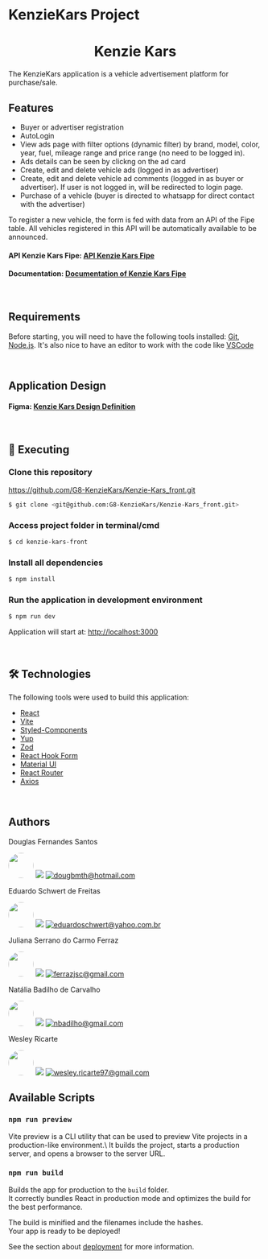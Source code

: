 # KenzieKars Project

<h1 align="center">Kenzie Kars</h1>

The KenzieKars application is a vehicle advertisement platform for purchase/sale.
<br/>

<h2>Features</h2>

- Buyer or advertiser registration
- AutoLogin
- View ads page with filter options (dynamic filter) by brand, model, color, year, fuel, mileage range and price range (no need to be logged in).
- Ads details can be seen by clickng on the ad card
- Create, edit and delete vehicle ads (logged in as advertiser)
- Create, edit and delete vehicle ad comments (logged in as buyer or advertiser). If user is not logged in, will be redirected to login page.
- Purchase of a vehicle (buyer is directed to whatsapp for direct contact with the advertiser)

To register a new vehicle, the form is fed with data from an API of the Fipe table. All vehicles registered in this API will be automatically available to be announced.

<h4 align="left">API Kenzie Kars Fipe: <a href="https://kenzie-kars.herokuapp.com/">API Kenzie Kars Fipe</a></h4>
<h4 align="left">Documentation: <a href="https://kenzie-kars.herokuapp.com/api">Documentation of Kenzie Kars Fipe</a></h4>
<br/>
<h2>Requirements</h2>

Before starting, you will need to have the following tools installed:
[Git](https://git-scm.com), [Node.js](https://nodejs.org/en/).
It's also nice to have an editor to work with the code like [VSCode](https://code.visualstudio.com/)

<br/>
<h2>Application Design</h2>

<h4 align="left">Figma: <a href="https://www.figma.com/file/KX3C3fIi8zmCRpNipxIYYF/M6---E-Commerce-Filter?type=design&node-id=45-2">Kenzie Kars Design Definition</a></h4>
<br/>
<h2>🚀 Executing</h2>

### Clone this repository

https://github.com/G8-KenzieKars/Kenzie-Kars_front.git

```bash
$ git clone <git@github.com:G8-KenzieKars/Kenzie-Kars_front.git>
```

### Access project folder in terminal/cmd

```bash
$ cd kenzie-kars-front
```

### Install all dependencies

```bash
$ npm install
```

### Run the application in development environment

```bash
$ npm run dev
```

Application will start at: <http://localhost:3000>

<br/>
<h2>🛠 Technologies</h2>

The following tools were used to build this application:

- [React](https://pt-br.reactjs.org/)
- [Vite](https://vitejs.dev/guide/)
- [Styled-Components](https://styled-components.com/)
- [Yup](https://www.npmjs.com/package/yup/)
- [Zod](https://www.npmjs.com/package/zod)
- [React Hook Form](https://react-hook-form.com/)
- [Material UI](https://mui.com/)
- [React Router](https://reactrouter.com/en/main)
- [Axios](https://axios-http.com/ptbr/docs/intro)

<br/>
<h2>Authors</h2>

<p>Douglas Fernandes Santos  </p>
<img style="border-radius: 50%" width="50" src="https://avatars.githubusercontent.com/u/33332097?v=4"/>
<a href="https://www.linkedin.com/in/douglas-santos-0525b4216/"><img src="https://img.shields.io/badge/-Douglas-%230A66C2?logo=linkedin"/></a>
<a href="mailto:dougbmth@hotmail.com"><img src="https://img.shields.io/badge/-dougbmth%40hotmail.com-blue?logo=microsoftoutlook
" alt="dougbmth@hotmail.com"/></a>

<br/>
<p>Eduardo Schwert de Freitas</p>
<img style="border-radius: 50%" width="50" src="https://avatars.githubusercontent.com/u/106620111?s=400&u=d29e7cd5bdcadc0a09721f69115d267054018be7&v=4"/>
<a href="https://www.linkedin.com/in/eduardoschwert/"><img src="https://img.shields.io/badge/-Eduardo-%230A66C2?logo=linkedin"/></a>
<a href="mailto:eduardoschwert@yahoo.com.br"><img src="https://img.shields.io/badge/-eduardoschwert%40yahoo.com.br-%236001D2?logo=yahoo" alt="eduardoschwert@yahoo.com.br"/></a>

<br/>
<p>Juliana Serrano do Carmo Ferraz</p>
<img style="border-radius: 50%" width="50" src="https://avatars.githubusercontent.com/u/110045459?s=400&u=f78f09d76322238fe1e6ba930246950c74e809c6&v=4"/>
<a href="https://www.linkedin.com/in/juliana-serrano-do-carmo-ferraz-964839111/"><img src="https://img.shields.io/badge/-Juliana-%230A66C2?logo=linkedin"/></a>
<a href="mailto:ferrazjsc@gmail.com"><img src="https://img.shields.io/badge/-ferrazjsc%40gmail.com-red?logo=google&logoColor=%23ffffff
" alt="ferrazjsc@gmail.com"/></a>

<br/>
<p>Natália Badilho de Carvalho</p>
<img style="border-radius: 50%" width="50" src="https://avatars.githubusercontent.com/u/109743554?v=4"/>
<a href="https://www.linkedin.com/in/eduardoschwert/"><img src="https://img.shields.io/badge/-Natalia-%230A66C2?logo=linkedin"/></a>
<a href="mailto:nbadilho@gmail.com"><img src="https://img.shields.io/badge/-nbadilho%40gmail.com-red?logo=google&logoColor=%23ffffff
" alt="nbadilho@gmail.com"/></a>

<br/>
<p>Wesley Ricarte</p>
<img style="border-radius: 50%" width="50" src="https://avatars.githubusercontent.com/u/110259771?v=4"/>
<a href="https://www.linkedin.com/in/wesleyricarte/"><img src="https://img.shields.io/badge/-Wesley-%230A66C2?logo=linkedin"/></a>
<a href="mailto:wesley.ricarte97@gmail.com"><img src="https://img.shields.io/badge/-wesley.ricarte97%40gmail.com-red?logo=google&logoColor=%23ffffff
" alt="wesley.ricarte97@gmail.com"/></a>

<br/>
<h2>Available Scripts</h2>

### `npm run preview`

Vite preview is a CLI utility that can be used to preview Vite projects in a production-like environment.\ It builds the project, starts a production server, and opens a browser to the server URL.

### `npm run build`

Builds the app for production to the `build` folder.\
It correctly bundles React in production mode and optimizes the build for the best performance.

The build is minified and the filenames include the hashes.\
Your app is ready to be deployed!

See the section about [deployment](https://facebook.github.io/create-react-app/docs/deployment) for more information.
